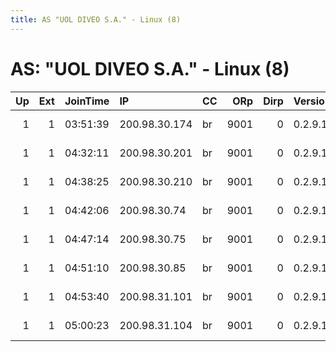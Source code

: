 ```yaml
---
title: AS "UOL DIVEO S.A." - Linux (8)
---
```


# AS: "UOL DIVEO S.A." - Linux (8)

|   Up |   Ext | JoinTime   | IP            | CC   |   ORp |   Dirp | Version   | Contact                   | Nickname    |   eFamMembers |
|-----:|------:|:-----------|:--------------|:-----|------:|-------:|:----------|:--------------------------|:------------|--------------:|
|    1 |     1 | 03:51:39   | 200.98.30.174 | br   |  9001 |      0 | 0.2.9.10  | f0r34chb3t4 f0r34chb3t4@g | f0r34chb3t4 |             1 |
|    1 |     1 | 04:32:11   | 200.98.30.201 | br   |  9001 |      0 | 0.2.9.10  | f0r34chb3t4 f0r34chb3t4@g | f0r34chb3t4 |             1 |
|    1 |     1 | 04:38:25   | 200.98.30.210 | br   |  9001 |      0 | 0.2.9.10  | f0r34chb3t4 f0r34chb3t4@g | f0r34chb3t4 |             1 |
|    1 |     1 | 04:42:06   | 200.98.30.74  | br   |  9001 |      0 | 0.2.9.10  | f0r34chb3t4 f0r34chb3t4@g | f0r34chb3t4 |             1 |
|    1 |     1 | 04:47:14   | 200.98.30.75  | br   |  9001 |      0 | 0.2.9.10  | f0r34chb3t4 f0r34chb3t4@g | f0r34chb3t4 |             1 |
|    1 |     1 | 04:51:10   | 200.98.30.85  | br   |  9001 |      0 | 0.2.9.10  | f0r34chb3t4 f0r34chb3t4@g | f0r34chb3t4 |             1 |
|    1 |     1 | 04:53:40   | 200.98.31.101 | br   |  9001 |      0 | 0.2.9.10  | f0r34chb3t4 f0r34chb3t4@g | f0r34chb3t4 |             1 |
|    1 |     1 | 05:00:23   | 200.98.31.104 | br   |  9001 |      0 | 0.2.9.10  | f0r34chb3t4 f0r34chb3t4@g | f0r34chb3t4 |             1 |

